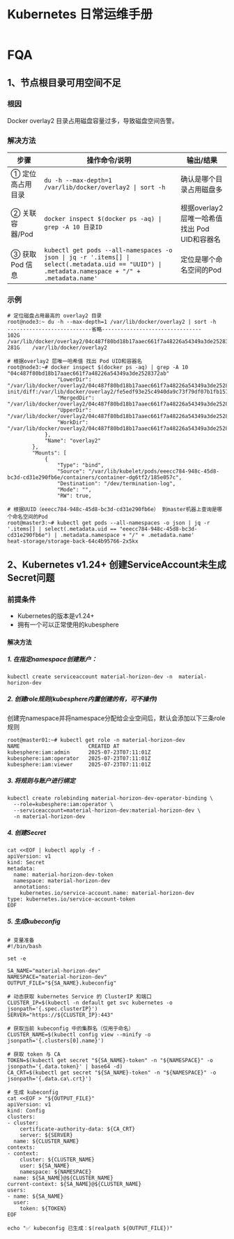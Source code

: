 # Kubernetes 日常运维手册
```shell

```

# FQA
## 1、节点根目录可用空间不足
### 根因
Docker overlay2 目录占用磁盘容量过多，导致磁盘空间告警。
### 解决方法
| 步骤          | 操作命令/说明                                                                                                                                                 | 输出/结果                            |
| ----------- |---------------------------------------------------------------------------------------------------------------------------------------------------------|----------------------------------|
| ① 定位高占用目录   | `du -h --max-depth=1 /var/lib/docker/overlay2 \| sort -h`                                                                                               | 确认是哪个目录占用磁盘多                     |              
| ② 关联容器/Pod  | `docker inspect $(docker ps -aq) \| grep -A 10 目录ID`                                                                                                    | 根据overlay2 层唯一哈希值 找出 Pod UID和容器名 |
| ③ 获取 Pod 信息 | `kubectl get pods --all-namespaces -o json \| jq -r '.items[] \| select(.metadata.uid == "UUID") \| .metadata.namespace + "/" + .metadata.name'` | 定位是哪个命名空间的Pod                    |
### 示例
```shell
# 定位磁盘占用最高的 overlay2 目录
root@node3:~ du -h --max-depth=1 /var/lib/docker/overlay2 | sort -h
---------------------------省略--------------------------------
102G	/var/lib/docker/overlay2/04c487f80bd18b17aaec661f7a48226a54349a3de2528372ab93bc20f1637c22
281G	/var/lib/docker/overlay2

# 根据overlay2 层唯一哈希值 找出 Pod UID和容器名
root@node3:~# docker inspect $(docker ps -aq) | grep -A 10 "04c487f80bd18b17aaec661f7a48226a54349a3de2528372ab"
                "LowerDir": "/var/lib/docker/overlay2/04c487f80bd18b17aaec661f7a48226a54349a3de2528372ab93bc20f1637c22-init/diff:/var/lib/docker/overlay2/fe5edf93e25c4940da9c73f79df07b1fb157427400dc10e5c9286cbcac917ec6/diff:/var/lib/docker/overlay2/7bd99349fda9d80b48e123550606f2a12cbc952a5e0cac1935cda8471566c848/diff:/var/lib/docker/overlay2/0c4430d78428e94fdca3ba3bed5fd83e9e10afb2c98ae1f97174d677a6841502/diff:/var/lib/docker/overlay2/b752a2a097ed367bdaa11f04dfeba3fbf3078e0fd6e517bedf2daf5515655f0f/diff:/var/lib/docker/overlay2/efcb8b3eac76e679c7589b32c747b05fe0bda2fbb15e9ddc2e3f58077ae1bed6/diff:/var/lib/docker/overlay2/816b491574d6ef8c64df1a6f87819b5b84f36b6a8c5342eeb7e69ecce5342f31/diff",
                "MergedDir": "/var/lib/docker/overlay2/04c487f80bd18b17aaec661f7a48226a54349a3de2528372ab93bc20f1637c22/merged",
                "UpperDir": "/var/lib/docker/overlay2/04c487f80bd18b17aaec661f7a48226a54349a3de2528372ab93bc20f1637c22/diff",
                "WorkDir": "/var/lib/docker/overlay2/04c487f80bd18b17aaec661f7a48226a54349a3de2528372ab93bc20f1637c22/work"
            },
            "Name": "overlay2"
        },
        "Mounts": [
            {
                "Type": "bind",
                "Source": "/var/lib/kubelet/pods/eeecc784-948c-45d8-bc3d-cd31e290fb6e/containers/container-dg6tf2/185e057c",
                "Destination": "/dev/termination-log",
                "Mode": "",
                "RW": true,

# 根据UUID（eeecc784-948c-45d8-bc3d-cd31e290fb6e） 到master机器上查询是哪个命名空间的Pod
root@master3:~# kubectl get pods --all-namespaces -o json | jq -r '.items[] | select(.metadata.uid == "eeecc784-948c-45d8-bc3d-cd31e290fb6e") | .metadata.namespace + "/" + .metadata.name'
heat-storage/storage-back-64c4b95766-2x5kx
```

## 2、Kubernetes v1.24+ 创建ServiceAccount未生成Secret问题
### 前提条件
- Kubernetes的版本是v1.24+
- 拥有一个可以正常使用的kubesphere
#### 解决方法
##### 1. 在指定namespace创建账户：
```shell
kubectl create serviceaccount material-horizon-dev -n  material-horizon-dev
```
##### 2. 创建role规则(kubesphere内置创建的有，可不操作)

创建完namespace并将namespace分配给企业空间后，默认会添加以下三条role规则
```shell
root@master01:~# kubectl get role -n material-horizon-dev
NAME                      CREATED AT
kubesphere:iam:admin      2025-07-23T07:11:01Z
kubesphere:iam:operator   2025-07-23T07:11:01Z
kubesphere:iam:viewer     2025-07-23T07:11:01Z
```
##### 3. 将规则与账户进行绑定
```shell
kubectl create rolebinding material-horizon-dev-operator-binding \
  --role=kubesphere:iam:operator \
  --serviceaccount=material-horizon-dev:material-horizon-dev \
  -n material-horizon-dev
```
##### 4. 创建Secret
```shell
cat <<EOF | kubectl apply -f -
apiVersion: v1
kind: Secret
metadata:
  name: material-horizon-dev-token
  namespace: material-horizon-dev
  annotations:
    kubernetes.io/service-account.name: material-horizon-dev
type: kubernetes.io/service-account-token
EOF
```
##### 5. 生成kubeconfig
```shell
# 变量准备
#!/bin/bash

set -e

SA_NAME="material-horizon-dev"
NAMESPACE="material-horizon-dev"
OUTPUT_FILE="${SA_NAME}.kubeconfig"

# 动态获取 kubernetes Service 的 ClusterIP 和端口
CLUSTER_IP=$(kubectl -n default get svc kubernetes -o jsonpath='{.spec.clusterIP}')
SERVER="https://${CLUSTER_IP}:443"

# 获取当前 kubeconfig 中的集群名（仅用于命名）
CLUSTER_NAME=$(kubectl config view --minify -o jsonpath='{.clusters[0].name}')

# 获取 token 与 CA
TOKEN=$(kubectl get secret "${SA_NAME}-token" -n "${NAMESPACE}" -o jsonpath='{.data.token}' | base64 -d)
CA_CRT=$(kubectl get secret "${SA_NAME}-token" -n "${NAMESPACE}" -o jsonpath='{.data.ca\.crt}')

# 生成 kubeconfig
cat <<EOF > "${OUTPUT_FILE}"
apiVersion: v1
kind: Config
clusters:
- cluster:
    certificate-authority-data: ${CA_CRT}
    server: ${SERVER}
  name: ${CLUSTER_NAME}
contexts:
- context:
    cluster: ${CLUSTER_NAME}
    user: ${SA_NAME}
    namespace: ${NAMESPACE}
  name: ${SA_NAME}@${CLUSTER_NAME}
current-context: ${SA_NAME}@${CLUSTER_NAME}
users:
- name: ${SA_NAME}
  user:
    token: ${TOKEN}
EOF

echo "✅ kubeconfig 已生成：$(realpath ${OUTPUT_FILE})"
```